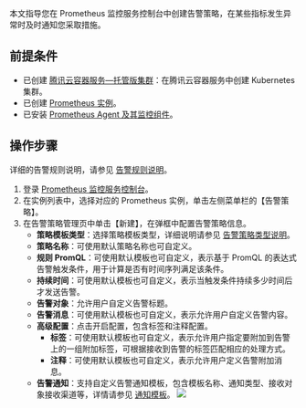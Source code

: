 本文指导您在 Prometheus 监控服务控制台中创建告警策略，在某些指标发生异常时及时通知您采取措施。

## 前提条件

- 已创建 [腾讯云容器服务—托管版集群](https://cloud.tencent.com/document/product/457/32189#TemplateCreation)：在腾讯云容器服务中创建 Kubernetes 集群。
- 已创建 [Prometheus 实例](https://cloud.tencent.com/document/product/1416/55982)。
- 已安装 [Prometheus Agent 及其监控组件](https://cloud.tencent.com/document/product/1416/56000)。

## 操作步骤

详细的告警规则说明，请参见 [告警规则说明](https://cloud.tencent.com/document/product/1416/56008)。

1. 登录 [ Prometheus 监控服务控制台](https://console.cloud.tencent.com/monitor/prometheus)。
2. 在实例列表中，选择对应的 Prometheus 实例，单击左侧菜单栏的【告警策略】。
3. 在告警策略管理页中单击【新建】，在弹框中配置告警策略信息。
	- **策略模板类型**：选择策略模板类型，详细说明请参见 [告警策略类型说明](https://cloud.tencent.com/document/product/1416/56011)。
	- **策略名称**：可使用默认策略名称也可自定义。
	- **规则 PromQL**：可使用默认模板也可自定义，表示基于 PromQL 的表达式告警触发条件，用于计算是否有时间序列满足该条件。
	- **持续时间**：可使用默认模板也可自定义，表示当触发条件持续多少时间后才发送告警。
	- **告警对象**：允许用户自定义告警标题。
	- **告警消息**：可使用默认模板也可自定义，表示允许用户自定义告警内容。
	- **高级配置**：点击开启配置，包含标签和注释配置。
		- **标签**：可使用默认模板也可自定义，表示允许用户指定要附加到告警上的一组附加标签，可根据接收到告警的标签匹配相应的处理方式。
		- **注释**：可使用默认模板也可自定义，表示允许用户定义告警附加消息。
	- **告警通知**：支持自定义告警通知模板，包含模板名称、通知类型、接收对象接收渠道等，详情请参见 [通知模板](https://cloud.tencent.com/document/product/1416/56012)。
 ![](https://main.qcloudimg.com/raw/580bf7bc8d157e449aeb938a6773e2d1.png)

